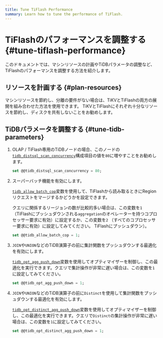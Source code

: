 ```yaml
---
title: Tune TiFlash Performance
summary: Learn how to tune the performance of TiFlash.
---
```


# TiFlashのパフォーマンスを調整する {#tune-tiflash-performance}

このドキュメントでは、マシンリソースの計画やTiDBパラメータの調整など、TiFlashのパフォーマンスを調整する方法を紹介します。

## リソースを計画する {#plan-resources}

マシンリソースを節約し、分離の要件がない場合は、TiKVとTiFlashの両方の展開を組み合わせた方法を使用できます。 TiKVとTiFlashにそれぞれ十分なリソースを節約し、ディスクを共有しないことをお勧めします。

## TiDBパラメータを調整する {#tune-tidb-parameters}

1.  OLAP / TiFlash専用のTiDBノードの場合、このノードの[`tidb_distsql_scan_concurrency`](/system-variables.md#tidb_distsql_scan_concurrency)構成項目の値を`80`に増やすことをお勧めします。

    
    ```sql
    set @@tidb_distsql_scan_concurrency = 80;
    ```

2.  スーパーバッチ機能を有効にします。

    [`tidb_allow_batch_cop`](/system-variables.md#tidb_allow_batch_cop-new-in-v40)変数を使用して、TiFlashから読み取るときにRegionリクエストをマージするかどうかを設定できます。

    クエリに関係するリージョンの数が比較的多い場合は、この変数を`1` （TiFlashにプッシュダウンされる`aggregation`のオペレーターを持つコプロセッサー要求に有効）に設定するか、この変数を`2` （すべてのコプロセッサー要求に有効）に設定してみてください。 TiFlashにプッシュダウン）。

    
    ```sql
    set @@tidb_allow_batch_cop = 1;
    ```

3.  `JOIN`や`UNION`などのTiDB演算子の前に集計関数をプッシュダウンする最適化を有効にします。

    [`tidb_opt_agg_push_down`](/system-variables.md#tidb_opt_agg_push_down)変数を使用してオプティマイザーを制御し、この最適化を実行できます。クエリで集計操作が非常に遅い場合は、この変数を`1`に設定してみてください。

    
    ```sql
    set @@tidb_opt_agg_push_down = 1;
    ```

4.  `JOIN`や`UNION`などのTiDB演算子の前に`Distinct`を使用して集計関数をプッシュダウンする最適化を有効にします。

    [`tidb_opt_distinct_agg_push_down`](/system-variables.md#tidb_opt_distinct_agg_push_down)変数を使用してオプティマイザーを制御し、この最適化を実行できます。クエリで`Distinct`の集計操作が非常に遅い場合は、この変数を`1`に設定してみてください。

    
    ```sql
    set @@tidb_opt_distinct_agg_push_down = 1;
    ```
